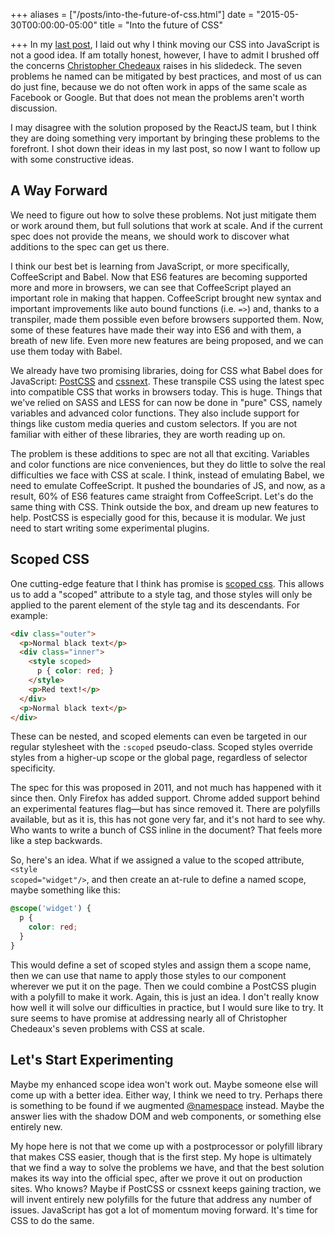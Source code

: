 +++
aliases = ["/posts/into-the-future-of-css.html"]
date = "2015-05-30T00:00:00-05:00"
title = "Into the future of CSS"

+++
In my <a href="/posts/2015/05/against-css-in-js.html">last post</a>, I laid out why I think moving our CSS into JavaScript is not a good idea.  If am totally honest, however, I have to admit I brushed off the concerns <a href="https://twitter.com/vjeux">Christopher Chedeaux</a> raises in his slidedeck.  The seven problems he named can be mitigated by best practices, and most of us can do just fine, because we do not often work in apps of the same scale as Facebook or Google.  But that does not mean the problems aren't worth discussion.

I may disagree with the solution proposed by the ReactJS team, but I think they are doing something very important by bringing these problems to the forefront.  I shot down their ideas in my last post, so now I want to follow up with some constructive ideas.

## A Way Forward

We need to figure out how to solve these problems.  Not just mitigate them or work around them, but full solutions that work at scale.  And if the current spec does not provide the means, we should work to discover what additions to the spec can get us there.

I think our best bet is learning from JavaScript, or more specifically, CoffeeScript and Babel.  Now that ES6 features are becoming supported more and more in browsers, we can see that CoffeeScript played an important role in making that happen.  CoffeeScript brought new syntax and important improvements like auto bound functions (i.e. <code>=&gt;</code>) and, thanks to a transpiler, made them possible even before browsers supported them.  Now, some of these features have made their way into ES6 and with them, a breath of new life.  Even more new features are being proposed, and we can use them today with Babel.

We already have two promising libraries, doing for CSS what Babel does for JavaScript: <a href="https://github.com/postcss/postcss">PostCSS</a> and <a href="http://cssnext.io/">cssnext</a>.  These transpile CSS using the latest spec into compatible CSS that works in browsers today.  This is huge.  Things that we've relied on SASS and LESS for can now be done in "pure" CSS, namely variables and advanced color functions.  They also include support for things like custom media queries and custom selectors.  If you are not familiar with either of these libraries, they are worth reading up on.

The problem is these additions to spec are not all that exciting.  Variables and color functions are nice conveniences, but they do little to solve the real difficulties we face with CSS at scale.  I think, instead of emulating Babel, we need to emulate CoffeeScript.  It pushed the boundaries of JS, and now, as a result, 60% of ES6 features came straight from CoffeeScript.  Let's do the same thing with CSS.  Think outside the box, and dream up new features to help.  PostCSS is especially good for this, because it is modular.  We just need to start writing some experimental plugins.

## Scoped CSS

One cutting-edge feature that I think has promise is <a href="http://davidwalsh.name/scoped-css">scoped css</a>.  This allows us to add a "scoped" attribute to a style tag, and those styles will only be applied to the parent element of the style tag and its descendants.  For example:

```html
<div class="outer">
  <p>Normal black text</p>
  <div class="inner">
    <style scoped>
      p { color: red; }
    </style>
    <p>Red text!</p>
  </div>
  <p>Normal black text</p>
</div>
```

These can be nested, and scoped elements can even be targeted in our regular stylesheet with the <code>:scoped</code> pseudo-class.  Scoped styles override styles from a higher-up scope or the global page, regardless of selector specificity.

The spec for this was proposed in 2011, and not much has happened with it since then.  Only Firefox has added support.  Chrome added support behind an experimental features flag&mdash;but has since removed it.  There are polyfills available, but as it is, this has not gone very far, and it's not hard to see why.  Who wants to write a bunch of CSS inline in the document?  That feels more like a step backwards.

So, here's an idea.  What if we assigned a value to the scoped attribute, <code class="prettyprint">&lt;style scoped="widget"/&gt;</code>, and then create an at-rule to define a named scope, maybe something like this:

```css
@scope('widget') {
  p {
    color: red;
  }
}
```

This would define a set of scoped styles and assign them a scope name, then we can use that name to apply those styles to our component wherever we put it on the page.  Then we could combine a PostCSS plugin with a polyfill to make it work.  Again, this is just an idea.  I don't really know how well it will solve our difficulties in practice, but I would sure like to try.  It sure seems to have promise at addressing nearly all of Christopher Chedeaux's seven problems with CSS at scale.

## Let's Start Experimenting

Maybe my enhanced scope idea won't work out.  Maybe someone else will come up with a better idea.  Either way, I think we need to try.  Perhaps there is something to be found if we augmented <a href="https://developer.mozilla.org/en-US/docs/Web/CSS/@namespace">@namespace</a> instead.  Maybe the answer lies with the shadow DOM and web components, or something else entirely new.

My hope here is not that we come up with a postprocessor or polyfill library that makes CSS easier, though that is the first step.  My hope is ultimately that we find a way to solve the problems we have, and that the best solution makes its way into the official spec, after we prove it out on production sites. Who knows?  Maybe if PostCSS or cssnext keeps gaining traction, we will invent entirely new polyfills for the future that address any number of issues.  JavaScript has got a lot of momentum moving forward.  It's time for CSS to do the same.

